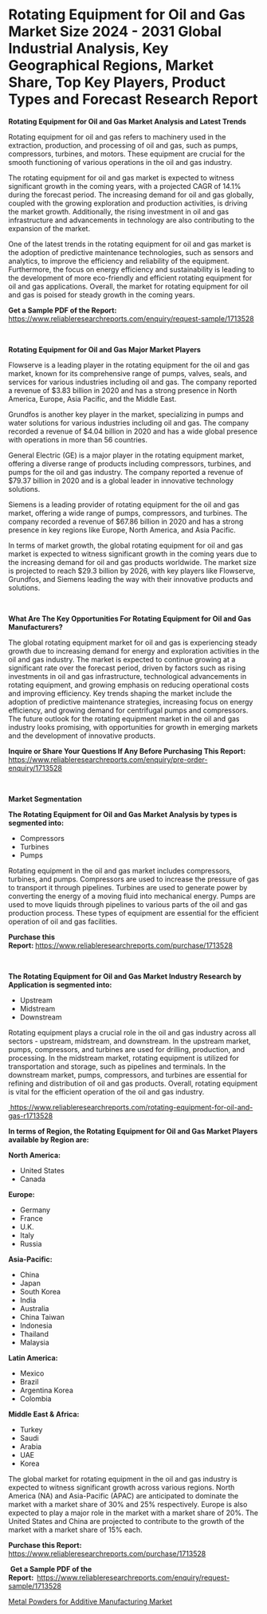 <p><h1>Rotating Equipment for Oil and Gas Market Size 2024 - 2031 Global Industrial Analysis, Key Geographical Regions, Market Share, Top Key Players, Product Types and Forecast Research Report</h1></p><p><strong>Rotating Equipment for Oil and Gas Market Analysis and Latest Trends</strong></p>
<p><p>Rotating equipment for oil and gas refers to machinery used in the extraction, production, and processing of oil and gas, such as pumps, compressors, turbines, and motors. These equipment are crucial for the smooth functioning of various operations in the oil and gas industry.</p><p>The rotating equipment for oil and gas market is expected to witness significant growth in the coming years, with a projected CAGR of 14.1% during the forecast period. The increasing demand for oil and gas globally, coupled with the growing exploration and production activities, is driving the market growth. Additionally, the rising investment in oil and gas infrastructure and advancements in technology are also contributing to the expansion of the market.</p><p>One of the latest trends in the rotating equipment for oil and gas market is the adoption of predictive maintenance technologies, such as sensors and analytics, to improve the efficiency and reliability of the equipment. Furthermore, the focus on energy efficiency and sustainability is leading to the development of more eco-friendly and efficient rotating equipment for oil and gas applications. Overall, the market for rotating equipment for oil and gas is poised for steady growth in the coming years.</p></p>
<p><strong>Get a Sample PDF of the Report:&nbsp;</strong> <a href="https://www.reliableresearchreports.com/enquiry/request-sample/1713528">https://www.reliableresearchreports.com/enquiry/request-sample/1713528</a></p>
<p>&nbsp;</p>
<p><strong>Rotating Equipment for Oil and Gas Major Market Players</strong></p>
<p><p>Flowserve is a leading player in the rotating equipment for the oil and gas market, known for its comprehensive range of pumps, valves, seals, and services for various industries including oil and gas. The company reported a revenue of $3.83 billion in 2020 and has a strong presence in North America, Europe, Asia Pacific, and the Middle East.</p><p>Grundfos is another key player in the market, specializing in pumps and water solutions for various industries including oil and gas. The company recorded a revenue of $4.04 billion in 2020 and has a wide global presence with operations in more than 56 countries.</p><p>General Electric (GE) is a major player in the rotating equipment market, offering a diverse range of products including compressors, turbines, and pumps for the oil and gas industry. The company reported a revenue of $79.37 billion in 2020 and is a global leader in innovative technology solutions.</p><p>Siemens is a leading provider of rotating equipment for the oil and gas market, offering a wide range of pumps, compressors, and turbines. The company recorded a revenue of $67.86 billion in 2020 and has a strong presence in key regions like Europe, North America, and Asia Pacific.</p><p>In terms of market growth, the global rotating equipment for oil and gas market is expected to witness significant growth in the coming years due to the increasing demand for oil and gas products worldwide. The market size is projected to reach $29.3 billion by 2026, with key players like Flowserve, Grundfos, and Siemens leading the way with their innovative products and solutions.</p></p>
<p>&nbsp;</p>
<p><strong>What Are The Key Opportunities For Rotating Equipment for Oil and Gas Manufacturers?</strong></p>
<p><p>The global rotating equipment market for oil and gas is experiencing steady growth due to increasing demand for energy and exploration activities in the oil and gas industry. The market is expected to continue growing at a significant rate over the forecast period, driven by factors such as rising investments in oil and gas infrastructure, technological advancements in rotating equipment, and growing emphasis on reducing operational costs and improving efficiency. Key trends shaping the market include the adoption of predictive maintenance strategies, increasing focus on energy efficiency, and growing demand for centrifugal pumps and compressors. The future outlook for the rotating equipment market in the oil and gas industry looks promising, with opportunities for growth in emerging markets and the development of innovative products.</p></p>
<p><strong>Inquire or Share Your Questions If Any Before Purchasing This Report:</strong> <a href="https://www.reliableresearchreports.com/enquiry/pre-order-enquiry/1713528">https://www.reliableresearchreports.com/enquiry/pre-order-enquiry/1713528</a></p>
<p>&nbsp;</p>
<p><strong>Market Segmentation</strong></p>
<p><strong>The Rotating Equipment for Oil and Gas Market Analysis by types is segmented into:</strong></p>
<p><ul><li>Compressors</li><li>Turbines</li><li>Pumps</li></ul></p>
<p><p>Rotating equipment in the oil and gas market includes compressors, turbines, and pumps. Compressors are used to increase the pressure of gas to transport it through pipelines. Turbines are used to generate power by converting the energy of a moving fluid into mechanical energy. Pumps are used to move liquids through pipelines to various parts of the oil and gas production process. These types of equipment are essential for the efficient operation of oil and gas facilities.</p></p>
<p><strong>Purchase this Report:&nbsp;</strong><a href="https://www.reliableresearchreports.com/purchase/1713528">https://www.reliableresearchreports.com/purchase/1713528</a></p>
<p>&nbsp;</p>
<p><strong>The Rotating Equipment for Oil and Gas Market Industry Research by Application is segmented into:</strong></p>
<p><ul><li>Upstream</li><li>Midstream</li><li>Downstream</li></ul></p>
<p><p>Rotating equipment plays a crucial role in the oil and gas industry across all sectors - upstream, midstream, and downstream. In the upstream market, pumps, compressors, and turbines are used for drilling, production, and processing. In the midstream market, rotating equipment is utilized for transportation and storage, such as pipelines and terminals. In the downstream market, pumps, compressors, and turbines are essential for refining and distribution of oil and gas products. Overall, rotating equipment is vital for the efficient operation of the oil and gas industry.</p></p>
<p><a href="https://www.reliableresearchreports.com/rotating-equipment-for-oil-and-gas-r1713528">&nbsp;https://www.reliableresearchreports.com/rotating-equipment-for-oil-and-gas-r1713528</a></p>
<p><strong>In terms of Region, the Rotating Equipment for Oil and Gas Market Players available by Region are:</strong></p>
<p>
    <p> <strong> North America: </strong>
        <ul>
            <li>United States</li>
            <li>Canada</li>
        </ul>
        </p> 
    <p> <strong> Europe: </strong>
        <ul>
            <li>Germany</li>
            <li>France</li>
            <li>U.K.</li>
            <li>Italy</li>
            <li>Russia</li>
        </ul>
        </p> 
    <p> <strong> Asia-Pacific: </strong>
        <ul>
            <li>China</li>
            <li>Japan</li>
            <li>South Korea</li>
            <li>India</li>
            <li>Australia</li>
            <li>China Taiwan</li>
            <li>Indonesia</li>
            <li>Thailand</li>
            <li>Malaysia</li>
        </ul>
        </p> 
    <p> <strong> Latin America: </strong>
        <ul>
            <li>Mexico</li>
            <li>Brazil</li>
            <li>Argentina Korea</li>
            <li>Colombia</li>
        </ul>
        </p> 
    <p> <strong> Middle East & Africa: </strong>
        <ul>
            <li>Turkey</li>
            <li>Saudi</li>
            <li>Arabia</li>
            <li>UAE</li>
            <li>Korea</li>
        </ul>
    </p>
    </p>
<p><p>The global market for rotating equipment in the oil and gas industry is expected to witness significant growth across various regions. North America (NA) and Asia-Pacific (APAC) are anticipated to dominate the market with a market share of 30% and 25% respectively. Europe is also expected to play a major role in the market with a market share of 20%. The United States and China are projected to contribute to the growth of the market with a market share of 15% each.</p></p>
<p><strong>Purchase this Report: </strong><a href="https://www.reliableresearchreports.com/purchase/1713528">https://www.reliableresearchreports.com/purchase/1713528</a></p>
<p>&nbsp;<strong>Get a Sample PDF of the Report:&nbsp;&nbsp;</strong><a href="https://www.reliableresearchreports.com/enquiry/request-sample/1713528">https://www.reliableresearchreports.com/enquiry/request-sample/1713528</a></p>
<p><strong></strong></p>
<p><p><a href="https://fuschia-pecorino-a6d.notion.site/Metal-Powders-for-Additive-Manufacturing-Market-Size-Global-Industry-Overview-Market-Segmentation--3b98ca0334fd40e6b380eb5b0a3a7274">Metal Powders for Additive Manufacturing Market</a></p></p>